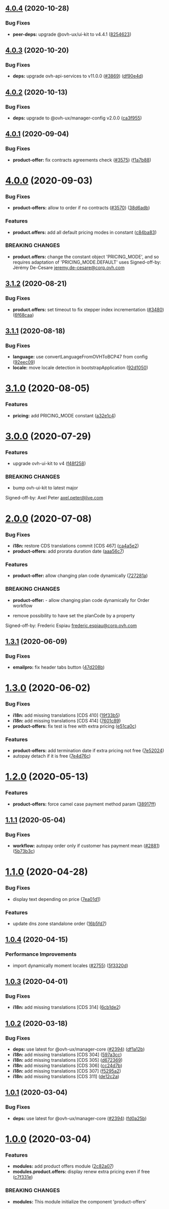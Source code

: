 ## [4.0.4](https://github.com/ovh/manager/compare/@ovh-ux/manager-product-offers@4.0.3...@ovh-ux/manager-product-offers@4.0.4) (2020-10-28)


### Bug Fixes

* **peer-deps:** upgrade @ovh-ux/ui-kit to v4.4.1 ([8254623](https://github.com/ovh/manager/commit/82546237336e185ae7d973a1bb2aabddbb50112e))



## [4.0.3](https://github.com/ovh/manager/compare/@ovh-ux/manager-product-offers@4.0.2...@ovh-ux/manager-product-offers@4.0.3) (2020-10-20)


### Bug Fixes

* **deps:** upgrade ovh-api-services to v11.0.0 ([#3869](https://github.com/ovh/manager/issues/3869)) ([df90e4d](https://github.com/ovh/manager/commit/df90e4de660920e3cd07b2ff6b4452b0aa861377))



## [4.0.2](https://github.com/ovh/manager/compare/@ovh-ux/manager-product-offers@4.0.1...@ovh-ux/manager-product-offers@4.0.2) (2020-10-13)


### Bug Fixes

* **deps:** upgrade to @ovh-ux/manager-config v2.0.0 ([ca3f955](https://github.com/ovh/manager/commit/ca3f9554c13b1436cbdeed3de8ac69e399d5dd93))



## [4.0.1](https://github.com/ovh/manager/compare/@ovh-ux/manager-product-offers@4.0.0...@ovh-ux/manager-product-offers@4.0.1) (2020-09-04)


### Bug Fixes

* **product-offer:** fix contracts agreements check ([#3575](https://github.com/ovh/manager/issues/3575)) ([f1a7b88](https://github.com/ovh/manager/commit/f1a7b8848772a15172dab4b38d92b7e4637c5fdd))



# [4.0.0](https://github.com/ovh/manager/compare/@ovh-ux/manager-product-offers@3.1.2...@ovh-ux/manager-product-offers@4.0.0) (2020-09-03)


### Bug Fixes

* **product-offers:** allow to order if no contracts ([#3570](https://github.com/ovh/manager/issues/3570)) ([38d6adb](https://github.com/ovh/manager/commit/38d6adb85eb04dafb7649e90ebcff6354674c1c9))


### Features

* **product.offers:** add all default pricing modes in constant ([c84ba83](https://github.com/ovh/manager/commit/c84ba839fd7fe25032e2b36e04ad4d2f02a529e2))


### BREAKING CHANGES

* **product.offers:** change the constant object 'PRICING_MODE', and so requires adaptation of 'PRICING_MODE.DEFAULT' uses
Signed-off-by: Jérémy De-Cesare <jeremy.de-cesare@corp.ovh.com>



## [3.1.2](https://github.com/ovh/manager/compare/@ovh-ux/manager-product-offers@3.1.1...@ovh-ux/manager-product-offers@3.1.2) (2020-08-21)


### Bug Fixes

* **product.offers:** set timeout to fix stepper index incrementation ([#3480](https://github.com/ovh/manager/issues/3480)) ([6f68caa](https://github.com/ovh/manager/commit/6f68caa8831e38a03c3d7fd1a097732e78022cd2))



## [3.1.1](https://github.com/ovh/manager/compare/@ovh-ux/manager-product-offers@3.1.0...@ovh-ux/manager-product-offers@3.1.1) (2020-08-18)


### Bug Fixes

* **language:** use convertLanguageFromOVHToBCP47 from config ([92eec09](https://github.com/ovh/manager/commit/92eec09b64fa5963d0e0dbc41e904f1f999f6325))
* **locale:** move locale detection in bootstrapApplication ([92d1050](https://github.com/ovh/manager/commit/92d1050613a2466ce2447e2c3d322ae81165530a))



# [3.1.0](https://github.com/ovh/manager/compare/@ovh-ux/manager-product-offers@3.0.0...@ovh-ux/manager-product-offers@3.1.0) (2020-08-05)


### Features

* **pricing:** add PRICING_MODE constant ([a32e1c4](https://github.com/ovh/manager/commit/a32e1c46cccb42368ff31b46308cebb362449fcb))



# [3.0.0](https://github.com/ovh/manager/compare/@ovh-ux/manager-product-offers@2.0.0...@ovh-ux/manager-product-offers@3.0.0) (2020-07-29)


### Features

* upgrade ovh-ui-kit to v4 ([f48f258](https://github.com/ovh/manager/commit/f48f2587c367b06939c452428c5783c2fb1c1b8d))


### BREAKING CHANGES

* bump ovh-ui-kit to latest major

Signed-off-by: Axel Peter <axel.peter@live.com>



# [2.0.0](https://github.com/ovh/manager/compare/@ovh-ux/manager-product-offers@1.3.1...@ovh-ux/manager-product-offers@2.0.0) (2020-07-08)


### Bug Fixes

* **i18n:** restore CDS translations commit [CDS 467] ([ca4a5e2](https://github.com/ovh/manager/commit/ca4a5e2cf353a064e70fb2527cd0557563d72f98))
* **product-offers:** add prorata duration date ([aaa56c7](https://github.com/ovh/manager/commit/aaa56c7a592f9d58bb5030c136722c6044cff2e4))


### Features

* **product-offer:** allow changing plan code dynamically ([727281a](https://github.com/ovh/manager/commit/727281aa1a47291741d08afdce6708b865285a67))


### BREAKING CHANGES

* **product-offer:** - allow changing plan code dynamically for Order workflow
- remove possibility to have set the planCode by a property

Signed-off-by: Frederic Espiau <frederic.espiau@corp.ovh.com>



## [1.3.1](https://github.com/ovh/manager/compare/@ovh-ux/manager-product-offers@1.3.0...@ovh-ux/manager-product-offers@1.3.1) (2020-06-09)


### Bug Fixes

* **emailpro:** fix header tabs button ([47d208b](https://github.com/ovh/manager/commit/47d208b44dcad2fedab44b6771d4da79a80dbfc9))



# [1.3.0](https://github.com/ovh/manager/compare/@ovh-ux/manager-product-offers@1.2.0...@ovh-ux/manager-product-offers@1.3.0) (2020-06-02)


### Bug Fixes

* **i18n:** add missing translations [CDS 410] ([19f33b5](https://github.com/ovh/manager/commit/19f33b5f2e4893f855068f4f908aea5792a20ebe))
* **i18n:** add missing translations [CDS 414] ([7601c89](https://github.com/ovh/manager/commit/7601c89ff863c8fbbcbe76442a1ceca13051ced4))
* **product-offers:** fix test is free with extra pricing ([e51ca0c](https://github.com/ovh/manager/commit/e51ca0cb4bcad9f2949e87fcb01d390a2085a2a7))


### Features

* **product-offers:** add termination date if extra pricing not free ([7e52024](https://github.com/ovh/manager/commit/7e52024a97f5a999e97a03b40ec7b6816ce3e1a2))
* autopay detach if it is free ([7e4d76c](https://github.com/ovh/manager/commit/7e4d76c0112672805678b4661c425fe59f5b189c))



# [1.2.0](https://github.com/ovh/manager/compare/@ovh-ux/manager-product-offers@1.1.1...@ovh-ux/manager-product-offers@1.2.0) (2020-05-13)


### Features

* **product-offers:** force camel case payment method param ([38917ff](https://github.com/ovh/manager/commit/38917ff88e0c56ea41badf7c233fa22b4c6b3975))



## [1.1.1](https://github.com/ovh/manager/compare/@ovh-ux/manager-product-offers@1.1.0...@ovh-ux/manager-product-offers@1.1.1) (2020-05-04)


### Bug Fixes

* **workflow:** autopay order only if customer has payment mean ([#2881](https://github.com/ovh/manager/issues/2881)) ([5b73b3c](https://github.com/ovh/manager/commit/5b73b3c5cf4ef7388787524ea47ec7a3eff52290))



# [1.1.0](https://github.com/ovh/manager/compare/@ovh-ux/manager-product-offers@1.0.4...@ovh-ux/manager-product-offers@1.1.0) (2020-04-28)


### Bug Fixes

* display text depending on price ([7ea01d1](https://github.com/ovh/manager/commit/7ea01d1c2b922b7847bcd3bf23aa02abde061621))


### Features

* update dns zone standalone order ([16b5fd7](https://github.com/ovh/manager/commit/16b5fd75bc2622574a0dadd8b613031fe5b7ef77))



## [1.0.4](https://github.com/ovh/manager/compare/@ovh-ux/manager-product-offers@1.0.3...@ovh-ux/manager-product-offers@1.0.4) (2020-04-15)


### Performance Improvements

* import dynamically moment locales ([#2755](https://github.com/ovh/manager/issues/2755)) ([5f3320d](https://github.com/ovh/manager/commit/5f3320d92802a1f4a6d65baf60f74917b8e58f4a))



## [1.0.3](https://github.com/ovh/manager/compare/@ovh-ux/manager-product-offers@1.0.2...@ovh-ux/manager-product-offers@1.0.3) (2020-04-01)


### Bug Fixes

* **i18n:** add missing translations [CDS 314] ([6cb1de2](https://github.com/ovh/manager/commit/6cb1de2873cb762174dd19f86cfd7ed8fff2b654))



## [1.0.2](https://github.com/ovh/manager/compare/@ovh-ux/manager-product-offers@1.0.1...@ovh-ux/manager-product-offers@1.0.2) (2020-03-18)


### Bug Fixes

* **deps:** use latest for @ovh-ux/manager-core ([#2394](https://github.com/ovh/manager/issues/2394)) ([df1a12b](https://github.com/ovh/manager/commit/df1a12bc132cebb55f0a70a317e406ee78574faa))
* **i18n:** add missing translations [CDS 304] ([597a3cc](https://github.com/ovh/manager/commit/597a3cc4040ff6aa62df01693efa02a16fa41b8b))
* **i18n:** add missing translations [CDS 305] ([d672369](https://github.com/ovh/manager/commit/d6723692af4b6908c09d92fb8071982f45258143))
* **i18n:** add missing translations [CDS 306] ([cc24d7b](https://github.com/ovh/manager/commit/cc24d7b4bccd25c2b5e2d7d95c6525850a7d0d4f))
* **i18n:** add missing translations [CDS 307] ([f5295a2](https://github.com/ovh/manager/commit/f5295a2c34752721d7cc4c7cb01516f1ac295b2d))
* **i18n:** add missing translations [CDS 311] ([de12c2a](https://github.com/ovh/manager/commit/de12c2a807d080b4718225995e0b191110c1e523))



## [1.0.1](https://github.com/ovh/manager/compare/@ovh-ux/manager-product-offers@1.0.0...@ovh-ux/manager-product-offers@1.0.1) (2020-03-04)


### Bug Fixes

* **deps:** use latest for @ovh-ux/manager-core ([#2394](https://github.com/ovh/manager/issues/2394)) ([fd0a25b](https://github.com/ovh/manager/commit/fd0a25b11bd5119649daf3b1605bb56bf70f3ff9))



# [1.0.0](https://github.com/ovh/manager/compare/@ovh-ux/manager-product-offers@0.0.0...@ovh-ux/manager-product-offers@1.0.0) (2020-03-04)


### Features

* **modules:** add product offers module ([2c82a07](https://github.com/ovh/manager/commit/2c82a07359c0c225d95272c435a0544a79b0aef5))
* **modules.product.offers:** display renew extra pricing even if free ([c7f331e](https://github.com/ovh/manager/commit/c7f331e3481821ab33a44dbdc766b2701f0946fa))


### BREAKING CHANGES

* **modules:** This module initialize the component 'product-offers'
